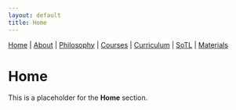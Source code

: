 ```yaml
---
layout: default
title: Home
---
```

<div class="navbar">
  <a href="index.md" class="active">Home</a> |
  <a href="about.md">About</a> |
  <a href="philosophy.md">Philosophy</a> |
  <a href="courses.md">Courses</a> |
  <a href="curriculum.md">Curriculum</a> |
  <a href="sotl.md">SoTL</a> |
  <a href="materials.md">Materials</a>
</div>


# Home

This is a placeholder for the **Home** section.
